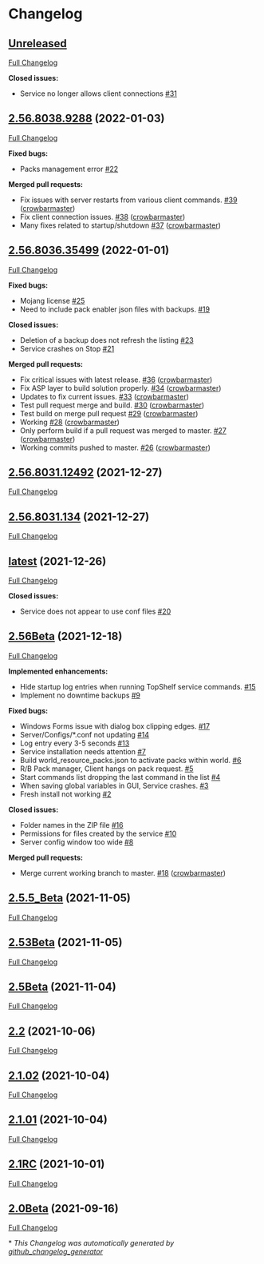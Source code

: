 # Changelog

## [Unreleased](https://github.com/crowbarmaster/BedrockManagementService/tree/HEAD)

[Full Changelog](https://github.com/crowbarmaster/BedrockManagementService/compare/2.56.8038.9288...HEAD)

**Closed issues:**

- Service no longer allows client connections [\#31](https://github.com/crowbarmaster/BedrockManagementService/issues/31)

## [2.56.8038.9288](https://github.com/crowbarmaster/BedrockManagementService/tree/2.56.8038.9288) (2022-01-03)

[Full Changelog](https://github.com/crowbarmaster/BedrockManagementService/compare/2.56.8036.35499...2.56.8038.9288)

**Fixed bugs:**

- Packs management error [\#22](https://github.com/crowbarmaster/BedrockManagementService/issues/22)

**Merged pull requests:**

- Fix issues with server restarts from various client commands. [\#39](https://github.com/crowbarmaster/BedrockManagementService/pull/39) ([crowbarmaster](https://github.com/crowbarmaster))
- Fix client connection issues. [\#38](https://github.com/crowbarmaster/BedrockManagementService/pull/38) ([crowbarmaster](https://github.com/crowbarmaster))
- Many fixes related to startup/shutdown [\#37](https://github.com/crowbarmaster/BedrockManagementService/pull/37) ([crowbarmaster](https://github.com/crowbarmaster))

## [2.56.8036.35499](https://github.com/crowbarmaster/BedrockManagementService/tree/2.56.8036.35499) (2022-01-01)

[Full Changelog](https://github.com/crowbarmaster/BedrockManagementService/compare/2.56.8031.12492...2.56.8036.35499)

**Fixed bugs:**

- Mojang license [\#25](https://github.com/crowbarmaster/BedrockManagementService/issues/25)
- Need to include pack enabler json files with backups. [\#19](https://github.com/crowbarmaster/BedrockManagementService/issues/19)

**Closed issues:**

- Deletion of a backup does not refresh the listing [\#23](https://github.com/crowbarmaster/BedrockManagementService/issues/23)
- Service crashes on Stop [\#21](https://github.com/crowbarmaster/BedrockManagementService/issues/21)

**Merged pull requests:**

- Fix critical issues with latest release. [\#36](https://github.com/crowbarmaster/BedrockManagementService/pull/36) ([crowbarmaster](https://github.com/crowbarmaster))
- Fix ASP layer to build solution properly. [\#34](https://github.com/crowbarmaster/BedrockManagementService/pull/34) ([crowbarmaster](https://github.com/crowbarmaster))
- Updates to fix current issues. [\#33](https://github.com/crowbarmaster/BedrockManagementService/pull/33) ([crowbarmaster](https://github.com/crowbarmaster))
- Test pull request merge and build. [\#30](https://github.com/crowbarmaster/BedrockManagementService/pull/30) ([crowbarmaster](https://github.com/crowbarmaster))
- Test build on merge pull request [\#29](https://github.com/crowbarmaster/BedrockManagementService/pull/29) ([crowbarmaster](https://github.com/crowbarmaster))
- Working [\#28](https://github.com/crowbarmaster/BedrockManagementService/pull/28) ([crowbarmaster](https://github.com/crowbarmaster))
- Only perform build if a pull request was merged to master. [\#27](https://github.com/crowbarmaster/BedrockManagementService/pull/27) ([crowbarmaster](https://github.com/crowbarmaster))
- Working commits pushed to master. [\#26](https://github.com/crowbarmaster/BedrockManagementService/pull/26) ([crowbarmaster](https://github.com/crowbarmaster))

## [2.56.8031.12492](https://github.com/crowbarmaster/BedrockManagementService/tree/2.56.8031.12492) (2021-12-27)

[Full Changelog](https://github.com/crowbarmaster/BedrockManagementService/compare/2.56.8031.134...2.56.8031.12492)

## [2.56.8031.134](https://github.com/crowbarmaster/BedrockManagementService/tree/2.56.8031.134) (2021-12-27)

[Full Changelog](https://github.com/crowbarmaster/BedrockManagementService/compare/latest...2.56.8031.134)

## [latest](https://github.com/crowbarmaster/BedrockManagementService/tree/latest) (2021-12-26)

[Full Changelog](https://github.com/crowbarmaster/BedrockManagementService/compare/2.56Beta...latest)

**Closed issues:**

- Service does not appear to use conf files [\#20](https://github.com/crowbarmaster/BedrockManagementService/issues/20)

## [2.56Beta](https://github.com/crowbarmaster/BedrockManagementService/tree/2.56Beta) (2021-12-18)

[Full Changelog](https://github.com/crowbarmaster/BedrockManagementService/compare/2.5.5_Beta...2.56Beta)

**Implemented enhancements:**

- Hide startup log entries when running TopShelf service commands. [\#15](https://github.com/crowbarmaster/BedrockManagementService/issues/15)
- Implement no downtime backups [\#9](https://github.com/crowbarmaster/BedrockManagementService/issues/9)

**Fixed bugs:**

- Windows Forms issue with dialog box clipping edges. [\#17](https://github.com/crowbarmaster/BedrockManagementService/issues/17)
- Server/Configs/\*.conf not updating [\#14](https://github.com/crowbarmaster/BedrockManagementService/issues/14)
- Log entry every 3-5 seconds [\#13](https://github.com/crowbarmaster/BedrockManagementService/issues/13)
- Service installation needs attention [\#7](https://github.com/crowbarmaster/BedrockManagementService/issues/7)
- Build world\_resource\_packs.json to activate packs within world. [\#6](https://github.com/crowbarmaster/BedrockManagementService/issues/6)
- R/B Pack manager, Client hangs on pack request. [\#5](https://github.com/crowbarmaster/BedrockManagementService/issues/5)
- Start commands list dropping the last command in the list [\#4](https://github.com/crowbarmaster/BedrockManagementService/issues/4)
- When saving global variables in GUI, Service crashes. [\#3](https://github.com/crowbarmaster/BedrockManagementService/issues/3)
- Fresh install not working [\#2](https://github.com/crowbarmaster/BedrockManagementService/issues/2)

**Closed issues:**

- Folder names in the ZIP file [\#16](https://github.com/crowbarmaster/BedrockManagementService/issues/16)
- Permissions for files created by the service [\#10](https://github.com/crowbarmaster/BedrockManagementService/issues/10)
- Server config window too wide [\#8](https://github.com/crowbarmaster/BedrockManagementService/issues/8)

**Merged pull requests:**

- Merge current working branch to master. [\#18](https://github.com/crowbarmaster/BedrockManagementService/pull/18) ([crowbarmaster](https://github.com/crowbarmaster))

## [2.5.5_Beta](https://github.com/crowbarmaster/BedrockManagementService/tree/2.5.5_Beta) (2021-11-05)

[Full Changelog](https://github.com/crowbarmaster/BedrockManagementService/compare/2.53Beta...2.5.5_Beta)

## [2.53Beta](https://github.com/crowbarmaster/BedrockManagementService/tree/2.53Beta) (2021-11-05)

[Full Changelog](https://github.com/crowbarmaster/BedrockManagementService/compare/2.5Beta...2.53Beta)

## [2.5Beta](https://github.com/crowbarmaster/BedrockManagementService/tree/2.5Beta) (2021-11-04)

[Full Changelog](https://github.com/crowbarmaster/BedrockManagementService/compare/2.2...2.5Beta)

## [2.2](https://github.com/crowbarmaster/BedrockManagementService/tree/2.2) (2021-10-06)

[Full Changelog](https://github.com/crowbarmaster/BedrockManagementService/compare/2.1.02...2.2)

## [2.1.02](https://github.com/crowbarmaster/BedrockManagementService/tree/2.1.02) (2021-10-04)

[Full Changelog](https://github.com/crowbarmaster/BedrockManagementService/compare/2.1.01...2.1.02)

## [2.1.01](https://github.com/crowbarmaster/BedrockManagementService/tree/2.1.01) (2021-10-04)

[Full Changelog](https://github.com/crowbarmaster/BedrockManagementService/compare/2.1RC...2.1.01)

## [2.1RC](https://github.com/crowbarmaster/BedrockManagementService/tree/2.1RC) (2021-10-01)

[Full Changelog](https://github.com/crowbarmaster/BedrockManagementService/compare/2.0Beta...2.1RC)

## [2.0Beta](https://github.com/crowbarmaster/BedrockManagementService/tree/2.0Beta) (2021-09-16)

[Full Changelog](https://github.com/crowbarmaster/BedrockManagementService/compare/e4ffbe07abce1cd3b0a12692b4f9e81943823fb5...2.0Beta)



\* *This Changelog was automatically generated by [github_changelog_generator](https://github.com/github-changelog-generator/github-changelog-generator)*
